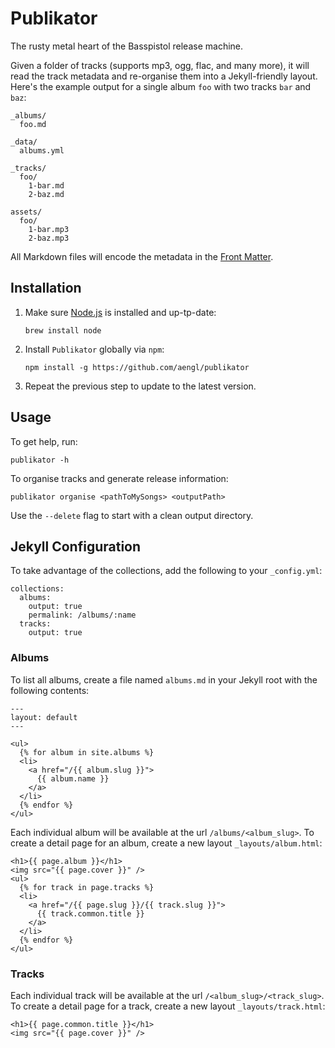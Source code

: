 # Publikator

The rusty metal heart of the Basspistol release machine.

Given a folder of tracks (supports mp3, ogg, flac, and many more), it will read the track metadata and re-organise them into a Jekyll-friendly layout. Here's the example output for a single album `foo` with two tracks `bar` and `baz`:

```
_albums/
  foo.md

_data/
  albums.yml

_tracks/
  foo/
    1-bar.md
    2-baz.md

assets/
  foo/
    1-bar.mp3
    2-baz.mp3
```

All Markdown files will encode the metadata in the [Front Matter](https://jekyllrb.com/docs/frontmatter/).

## Installation

1.  Make sure [Node.js](https://nodejs.org/en/download/) is installed and up-tp-date:

    ```
    brew install node
    ```

1.  Install `Publikator` globally via `npm`:

    ```
    npm install -g https://github.com/aengl/publikator
    ```

1.  Repeat the previous step to update to the latest version.

## Usage

To get help, run:

```
publikator -h
```

To organise tracks and generate release information:

```
publikator organise <pathToMySongs> <outputPath>
```

Use the `--delete` flag to start with a clean output directory.

## Jekyll Configuration

To take advantage of the collections, add the following to your `_config.yml`:

```
collections:
  albums:
    output: true
    permalink: /albums/:name
  tracks:
    output: true
```

### Albums

To list all albums, create a file named `albums.md` in your Jekyll root with the following contents:

```
---
layout: default
---

<ul>
  {% for album in site.albums %}
  <li>
    <a href="/{{ album.slug }}">
      {{ album.name }}
    </a>
  </li>
  {% endfor %}
</ul>
```

Each individual album will be available at the url `/albums/<album_slug>`. To create a detail page for an album, create a new layout `_layouts/album.html`:

```
<h1>{{ page.album }}</h1>
<img src="{{ page.cover }}" />
<ul>
  {% for track in page.tracks %}
  <li>
    <a href="/{{ page.slug }}/{{ track.slug }}">
      {{ track.common.title }}
    </a>
  </li>
  {% endfor %}
</ul>
```

### Tracks

Each individual track will be available at the url `/<album_slug>/<track_slug>`. To create a detail page for a track, create a new layout `_layouts/track.html`:

```
<h1>{{ page.common.title }}</h1>
<img src="{{ page.cover }}" />
```
